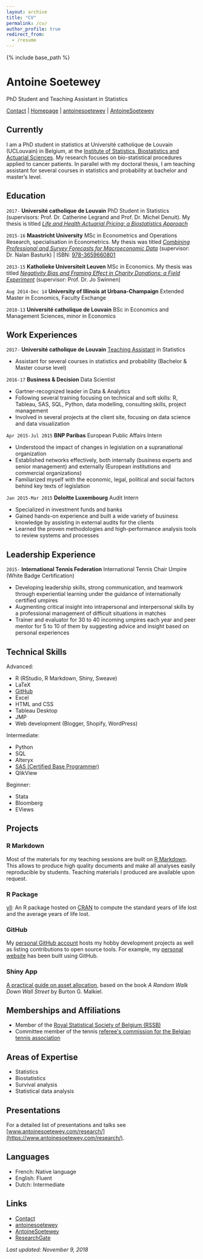 ```yaml
---
layout: archive
title: "CV"
permalink: /cv/
author_profile: true
redirect_from:
  - /resume
---
```


{% include base_path %}

# Antoine Soetewey
PhD Student and Teaching Assistant in Statistics

<div id="webaddress">
<i class="fa fa-envelope"></i> <a href="https://www.antoinesoetewey.com/contact/">Contact</a>
|
<i class="fa fa-link"></i> <a href="https://www.antoinesoetewey.com/">Homepage</a>
|
<i class="fa fa-linkedin"></i> <a href="https://www.linkedin.com/in/antoinesoetewey/" target="_blank">antoinesoetewey</a>
|
<i class="fa fa-github"></i> <a href="https://github.com/AntoineSoetewey" target="_blank">AntoineSoetewey</a>
</div>


## Currently

I am a PhD student in statistics at Université catholique de Louvain (UCLouvain) in Belgium, at the <a href="https://uclouvain.be/fr/node/9330" target="_blank">Institute of Statistics, Biostatistics and Actuarial Sciences</a>. My research focuses on bio-statistical procedures applied to cancer patients. In parallel with my doctoral thesis, I am teaching assistant for several courses in statistics and probability at bachelor and master’s level.

## Education

`2017-`
__Université catholique de Louvain__ PhD Student in Statistics (supervisors: Prof. Dr. Catherine Legrand and Prof. Dr. Michel Denuit). My thesis is titled <a href="https://drive.google.com/file/d/1LawBLHDReVJr4-vwjG-_wv3Rax0omZgB/view?usp=sharing" target="_blank">_Life and Health Actuarial Pricing: a Biostatistics Approach_</a>

`2015-16`
__Maastricht University__ MSc in Econometrics and Operations Research, specialisation in Econometrics. My thesis was titled <a href="https://drive.google.com/file/d/1ER6COkePeZVyGiBQoAbDrN2awH7Sjf9C/view?usp=sharing" target="_blank">_Combining Professional and Survey Forecasts for Macroeconomic Data_</a> (supervisor: Dr. Nalan Basturk) | ISBN: <a href="https://www.amazon.com/Combining-professional-survey-forecasts-macroeconomic/dp/3659660809/ref=sr_1_1?s=books&ie=UTF8&qid=1483904672&sr=1-1" target="_blank">978-3659660801</a>

`2013-15`
__Katholieke Universiteit Leuven__ MSc in Economics. My thesis was titled <a href="https://drive.google.com/file/d/1fryeM_dPAfpTDWu8uYbLgkjtVZLYfogO/view?usp=sharing" target="_blank">_Negativity Bias and Framing Effect in Charity Donations: a Field Experiment_</a> (supervisor: Prof. Dr. Jo Swinnen)

`Aug 2014-Dec 14`
__University of Illinois at Urbana-Champaign__ Extended Master in Economics, Faculty Exchange

`2010-13`
__Université catholique de Louvain__ BSc in Economics and Management Sciences, minor in Economics

## Work Experiences

`2017-` 
__Université catholique de Louvain__ [Teaching Assistant](https://www.antoinesoetewey.com/teaching/) in Statistics
* Assistant for several courses in statistics and probability (Bachelor & Master course level)

`2016-17` 
__Business & Decision__ Data Scientist
* Gartner-recognized leader in Data & Analytics
* Following several training focusing on technical and soft skills: R, Tableau, SAS, SQL, Python, data modelling, consulting skills, project management
* Involved in several projects at the client site, focusing on data science and data visualization

`Apr 2015-Jul 2015` 
__BNP Paribas__ European Public Affairs Intern
* Understood the impact of changes in legislation on a supranational organization
* Established networks effectively, both internally (business experts and senior management) and externally (European institutions and commercial organizations)
* Familiarized myself with the economic, legal, political and social factors behind key texts of legislation

`Jan 2015-Mar 2015` 
__Deloitte Luxembourg__ Audit Intern
* Specialized in investment funds and banks
* Gained hands-on experience and built a wide variety of business knowledge by assisting in external audits for the clients
* Learned the proven methodologies and high-performance analysis tools to review systems and processes

## Leadership Experience

`2015-` 
__International Tennis Federation__ International Tennis Chair Umpire (White Badge Certification)
* Developing leadership skills, strong communication, and teamwork through experiential learning under the guidance of internationally certified umpires
* Augmenting critical insight into intrapersonal and interpersonal skills by a professional management of difficult situations in matches
* Trainer and evaluator for 30 to 40 incoming umpires each year and peer mentor for 5 to 10 of them by suggesting advice and insight based on personal experiences

## Technical Skills

Advanced:

* R (RStudio, R Markdown, Shiny, Sweave)
* LaTeX
* <a href="https://github.com/AntoineSoetewey" target="_blank">GitHub</a>
* Excel
* HTML and CSS
* Tableau Desktop
* JMP
* Web development (Blogger, Shopify, WordPress)
  
Intermediate:

* Python
* SQL
* Alteryx
* <a href="https://www.youracclaim.com/badges/2f4f233e-138a-46e7-8b13-f32c8e6d6777/public_url" target="_blank">SAS (Certified Base Programmer)</a>
* QlikView

Beginner:

* Stata
* Bloomberg
* EViews

## Projects

### R Markdown

Most of the materials for my teaching sessions are built on <a href="https://rmarkdown.rstudio.com/" target="_blank">R Markdown</a>. This allows to produce high quality documents and make all analyses easily reproducible by students. Teaching materials I produced are available upon request.

### R Package

<a href="https://github.com/AntoineSoetewey/yll" target="_blank">yll</a>: An R package hosted on <a href="https://CRAN.R-project.org/package=yll" target="_blank">CRAN</a> to compute the standard years of life lost and the average years of life lost.

### GitHub

My <a href="https://github.com/AntoineSoetewey" target="_blank">personal GitHub account</a> hosts my hobby development projects as well as listing contributions to open source tools. For example, my [personal website](https://www.antoinesoetewey.com/) has been built using GitHub.

### Shiny App

<a href="https://antoinesoetewey.shinyapps.io/optimal_asset_allocation_shiny_app/" target="_blank">A practical guide on asset allocation</a>, based on the book _A Random Walk Down Wall Street_ by Burton G. Malkiel.

## Memberships and Affiliations

* Member of the <a href="http://www.rssb.be/" target="_blank">Royal Statistical Society of Belgium (RSSB)</a>
* Committee member of the tennis <a href="http://www.aft-brabant.be/Comite.aspx" target="_blank">referee's commission for the Belgian tennis association</a>

## Areas of Expertise

* Statistics
* Biostatistics
* Survival analysis
* Statistical data analysis

## Presentations

For a detailed list of presentations and talks see [www.antoinesoetewey.com/research/](https://www.antoinesoetewey.com/research/).

<!---
## Publications
--->
<!---
For a detailed list of publications see [www.antoinesoetewey.com/research/](https://www.antoinesoetewey.com/research/).
--->

## Languages

* French: Native language
* English: Fluent
* Dutch: Intermediate

## Links

<!-- fa are fontawesome, ai are academicons -->
* <i class="fa fa-envelope"></i> <a href="https://www.antoinesoetewey.com/contact/">Contact</a><br />
* <i class="fa fa-linkedin"></i> <a href="https://www.linkedin.com/in/antoinesoetewey/" target="_blank">antoinesoetewey</a>
* <i class="fa fa-github"></i> <a href="https://github.com/AntoineSoetewey" target="_blank">AntoineSoetewey</a><br />
* <i class="ai ai-researchgate"></i> <a href="https://www.researchgate.net/profile/Antoine_Soetewey" target="_blank">ResearchGate</a>

*Last updated: November 9, 2018*
